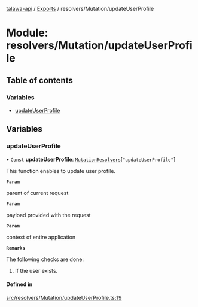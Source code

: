 [talawa-api](../README.md) / [Exports](../modules.md) / resolvers/Mutation/updateUserProfile

# Module: resolvers/Mutation/updateUserProfile

## Table of contents

### Variables

- [updateUserProfile](resolvers_Mutation_updateUserProfile.md#updateuserprofile)

## Variables

### updateUserProfile

• `Const` **updateUserProfile**: [`MutationResolvers`](types_generatedGraphQLTypes.md#mutationresolvers)[``"updateUserProfile"``]

This function enables to update user profile.

**`Param`**

parent of current request

**`Param`**

payload provided with the request

**`Param`**

context of entire application

**`Remarks`**

The following checks are done:
1. If the user exists.

#### Defined in

[src/resolvers/Mutation/updateUserProfile.ts:19](https://github.com/PalisadoesFoundation/talawa-api/blob/515781e/src/resolvers/Mutation/updateUserProfile.ts#L19)
